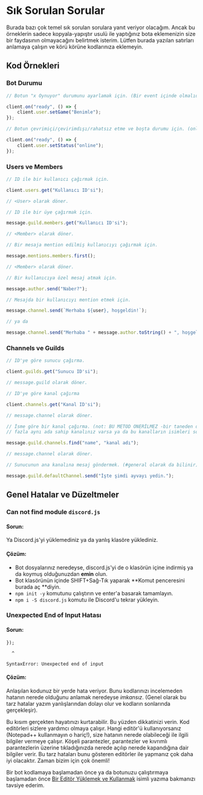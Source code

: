 # Sık Sorulan Sorular

Burada bazı çok temel sık sorulan sorulara yanıt veriyor olacağım. Ancak bu örneklerin sadece kopyala-yapıştır usulü ile yaptığınız bota eklemenizin size bir faydasının olmayacağını belirtmek isterim. Lütfen burada yazılan satırları anlamaya çalışın ve körü körüne kodlarınıza eklemeyin.

## 

## Kod Örnekleri

### Bot Durumu

```js
// Botun "x Oynuyor" durumunu ayarlamak için. (Bir event içinde olmalıdır.)

client.on("ready", () => {
    client.user.setGame("Benimle");
});
```

```js
// Botun çevrimiçi/çevirimdışı/rahatsız etme ve boşta durumu için. (online/dnd/invisible/idle)

client.on("ready", () => {
    client.user.setStatus("online");
});
```

### 

### Users ve Members

```js
// ID ile bir kullanıcı çağırmak için.

client.users.get("Kullanıcı ID'si");

// <User> olarak döner.
```

```js
// ID ile bir üye çağırmak için.

message.guild.members.get("Kullanıcı ID'si");

// <Member> olarak döner.
```

```js
// Bir mesaja mention edilmiş kullanıcıyı çağırmak için.

message.mentions.members.first();

// <Member> olarak döner.
```

```js
// Bir kullanıcıya özel mesaj atmak için.

message.author.send("Naber?");
```

```js
// Mesajda bir kullanıcıyı mention etmek için.

message.channel.send(`Merhaba ${user}, hoşgeldin!`);

// ya da

message.channel.send("Merhaba " + message.author.toString() + ", hoşgeldin!");
```

### 

### Channels ve Guilds

```js
// ID'ye göre sunucu çağırma.

client.guilds.get("Sunucu ID'si");

// message.guild olarak döner.
```

```js
// ID'ye göre kanal çağırma

client.channels.get("Kanal ID'si");

// message.channel olarak döner.
```

```js
// İsme göre bir kanal çağırma. (not: BU METOD ÖNERİLMEZ -bir taneden daha 
// fazla aynı ada sahip kanalınız varsa ya da bu kanalların isimleri sonra değiştirilirse, sorun yaratabilir!)

message.guild.channels.find("name", "kanal adı");

// message.channel olarak döner.
```

```js
// Sunucunun ana kanalına mesaj göndermek. (#general olarak da bilinir)

message.guild.defaultChannel.send("İşte şimdi ayvayı yedin.");
```

## Genel Hatalar ve Düzeltmeler

### Can not find module `discord.js`

#### Sorun:

Ya Discord.js'yi yüklemediniz ya da yanlış klasöre yüklediniz.

#### Çözüm:

* Bot dosyalarınız neredeyse, discord.js'yi de o klasörün içine indirmiş ya da koymuş olduğunuzdan **emin** olun.
* Bot klasörünün içinde SHIFT+Sağ-Tık yaparak **Komut penceresini burada aç **diyin.
* `npm init -y` komutunu çalıştırın ve enter'a basarak tamamlayın.
* `npm i -S discord.js` komutu ile Discord'u tekrar yükleyin.

### Unexpected End of Input Hatası

#### Sorun:

```
});

  ^

SyntaxError: Unexpected end of input
```

#### Çözüm:

Anlaşılan kodunuz bir yerde hata veriyor. Bunu kodlarınızı incelemeden hatanın nerede olduğunu anlamak neredeyse _imkansız_. \(Genel olarak bu tarz hatalar yazım yanlışlarından dolayı olur ve kodların sonlarında gerçekleşir\).

Bu kısım gerçekten hayatınızı kurtarabilir. Bu yüzden dikkatinizi verin. Kod editörleri sizlere yardımcı olmaya çalışır. Hangi editör'ü kullanıyorsanız \(Notepad++ kullanmayın o hariç!\), size hatanın nerede olabileceği ile ilgili bilgiler vermeye çalışır. Köşeli parantezler, parantezler ve kıvrımlı parantezlerin üzerine tıkladığınızda nerede açılıp nerede kapandığına dair bilgiler verir. Bu tarz hataları bunu gösteren editörler ile yapmanız çok daha iyi olacaktır. Zaman bizim için çok önemli!

Bir bot kodlamaya başlamadan önce ya da botunuzu çalıştırmaya başlamadan önce [Bir Editör Yüklemek ve Kullanmak](/kodlamaya-baslarken/bir-editor-yuklemek-ve-kullanmak.md) isimli yazıma bakmanızı tavsiye ederim.

